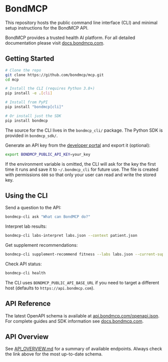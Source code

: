 # BondMCP

This repository hosts the public command line interface (CLI) and minimal setup instructions for the BondMCP API.

BondMCP provides a trusted health AI platform. For all detailed documentation please visit [docs.bondmcp.com](https://docs.bondmcp.com).

## Getting Started

```bash
# Clone the repo
git clone https://github.com/bondmcp/mcp.git
cd mcp

# Install the CLI (requires Python 3.8+)
pip install -e .[cli]

# Install from PyPI
pip install "bondmcp[cli]"

# Or install just the SDK
pip install bondmcp
```

The source for the CLI lives in the `bondmcp_cli/` package.
The Python SDK is provided in `bondmcp_sdk/`.

Generate an API key from the [developer portal](https://api.bondmcp.com) and export it (optional):

```bash
export BONDMCP_PUBLIC_API_KEY=your_key
```

If the environment variable is omitted, the CLI will ask for the key the first
time it runs and save it to `~/.bondmcp_cli` for future use. The file is created
with permissions `600` so that only your user can read and write the stored key.

## Using the CLI

Send a question to the API:

```bash
bondmcp-cli ask "What can BondMCP do?"
```

Interpret lab results:

```bash
bondmcp-cli labs-interpret labs.json --context patient.json
```

Get supplement recommendations:

```bash
bondmcp-cli supplement-recommend fitness --labs labs.json --current-supplements current.json
```

Check API status:

```bash
bondmcp-cli health
```

The CLI uses `BONDMCP_PUBLIC_API_BASE_URL` if you need to target a different host (defaults to `https://api.bondmcp.com`).

## API Reference

The latest OpenAPI schema is available at [api.bondmcp.com/openapi.json](https://api.bondmcp.com/openapi.json).
For complete guides and SDK information see [docs.bondmcp.com](https://docs.bondmcp.com).

## API Overview

See [API_OVERVIEW.md](./API_OVERVIEW.md) for a summary of available endpoints. Always check the link above for the most up-to-date schema.
